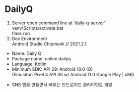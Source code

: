 # DailyQ
1. Server
  open command line at 'daily-q-server'  
  venv\Scripts\activate.bat  
  flask run  
2. Dev Environment  
  Android Studio Chipmunk // 2021.2.1  
  * Name: Daily Q  
  * Package name: online.dailyq  
  * Language: Kotlin  
  * Minimum SDK: API 29: Android 10.0 (Q)  
   (Emulator: Pixel 4 API 30 w/ Android 11.0 Google Play | x86)

- SNS 앱을 만들면서 배우는 안드로이드 클라이언트 개발
